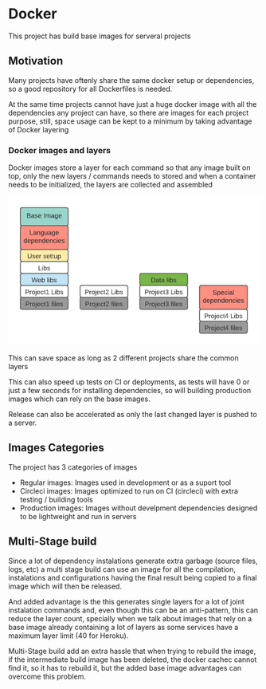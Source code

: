 Docker
======

This project has build base images for serveral projects

## Motivation

Many projects have oftenly share the same docker setup or dependencies, so
a good repository for all Dockerfiles is needed.

At the same time projects cannot have just a huge docker image with all the dependencies
any project can have, so there are images for each project purpose, still, space usage
can be kept to a minimum by taking advantage of Docker layering

### Docker images and layers

Docker images store a layer for each command so that any image built on top, only the
new layers / commands needs to stored and when a container needs to be initialized,
the layers are collected and assembled

![layers](https://raw.githubusercontent.com/darthjee/docker/master/readme_files/docker_setup.gif)

This can save space as long as 2 different projects share the common layers

This can also speed up tests on CI or deployments, as tests will have 0 or just a few
seconds for installing dependencies, so will building production images which can
rely on the base images.

Release can also be accelerated as only the last changed layer is pushed to a server.

## Images Categories

The project has 3 categories of images
- Regular images: Images used in development or as a suport tool
- Circleci images: Images optimized to run on CI (circleci) with extra testing / building tools
- Production images: Images without develpment dependencies designed to
  be lightweight and run in servers

## Multi-Stage build

Since a lot of dependency instalations generate extra garbage (source files, logs, etc)
a multi stage build can use an image for all the compilation, instalations and configurations
having the final result being copied to a final image which will then be released.

And added advantage is the this generates single layers for a lot of joint instalation commands
and, even though this can be an anti-pattern, this can reduce the layer count, specially when we
talk about images that rely on a base image already containing a lot of layers as some services
have a maximum layer limit (40 for Heroku).

Multi-Stage build add an extra hassle that when trying to rebuild the image, if the intermediate
build image has been deleted, the docker cachec cannot find it, so it has to rebuild it, but
the added base image advantages can overcome this problem.


